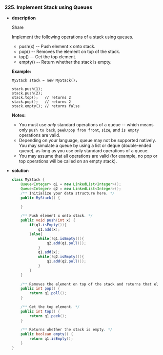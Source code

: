 ### 225. Implement Stack using Queues

* **description**

  Share

  Implement the following operations of a stack using queues.

  - push(x) -- Push element x onto stack.
  - pop() -- Removes the element on top of the stack.
  - top() -- Get the top element.
  - empty() -- Return whether the stack is empty.

  **Example:**

  ```
  MyStack stack = new MyStack();
  
  stack.push(1);
  stack.push(2);  
  stack.top();   // returns 2
  stack.pop();   // returns 2
  stack.empty(); // returns false
  ```

  **Notes:**

  - You must use *only* standard operations of a queue -- which means only `push to back`, `peek/pop from front`, `size`, and `is empty` operations are valid.
  - Depending on your language, queue may not be supported natively. You may simulate a queue by using a list or deque (double-ended queue), as long as you use only standard operations of a queue.
  - You may assume that all operations are valid (for example, no pop or top operations will be called on an empty stack).

* **solution**

  ```java
  class MyStack {
      Queue<Integer> q1 = new LinkedList<Integer>();
      Queue<Integer> q2 = new LinkedList<Integer>();
      /** Initialize your data structure here. */
      public MyStack() {
  
      }
      
      /** Push element x onto stack. */
      public void push(int x) {
          if(q1.isEmpty()){
              q1.add(x);
          }else{
              while(!q1.isEmpty()){
                  q2.add(q1.poll());
              }
              q1.add(x);
              while(!q2.isEmpty()){
                  q1.add(q2.poll());
              }
          }
      }
      
      /** Removes the element on top of the stack and returns that element. */
      public int pop() {
          return q1.poll();
      }
      
      /** Get the top element. */
      public int top() {
          return q1.peek();
      }
      
      /** Returns whether the stack is empty. */
      public boolean empty() {
          return q1.isEmpty();
      }
  }
  
  ```

  